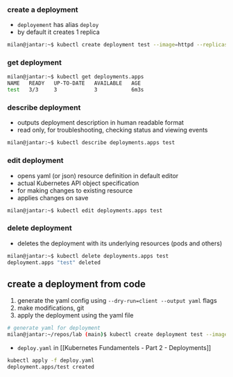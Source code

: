 
### create a deployment

- `deployement` has alias `deploy`
- by default it creates 1 replica
```bash
milan@jantar:~$ kubectl create deployment test --image=httpd --replicas=3
```

### get deployment

```bash
milan@jantar:~$ kubectl get deployments.apps
NAME   READY   UP-TO-DATE   AVAILABLE   AGE
test   3/3     3            3           6m3s
```

### describe deployment

- outputs deployment description in human readable format
- read only, for troubleshooting, checking status and viewing events
```bash
milan@jantar:~$ kubectl describe deployments.apps test
```

### edit deployment

- opens yaml (or json) resource definition in default editor
- actual Kubernetes API object specification
- for making changes to existing resource
- applies changes on save

```bash
milan@jantar:~$ kubectl edit deployments.apps test
```

### delete deployment

- deletes the deployment with its underlying resources (pods and others)

```bash
milan@jantar:~$ kubectl delete deployments.apps test
deployment.apps "test" deleted
```
## create a deployment from code

1. generate the yaml config using `--dry-run=client --output yaml` flags
2. make modifications, git
3. apply the deployment using the yaml file

```bash
# generate yaml for deployment
milan@jantar:~/repos/lab (main)$ kubectl create deployment test --image=httpd --replicas=3 --dry-run=client --output yaml > deploy.yaml
```
- `deploy.yaml` in [[Kubernetes Fundamentels - Part 2 - Deployments]]

```bash
kubectl apply -f deploy.yaml
deployment.apps/test created
```